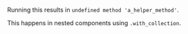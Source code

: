 Running this results in `undefined method 'a_helper_method'`. 

This happens in nested components using `.with_collection`.
